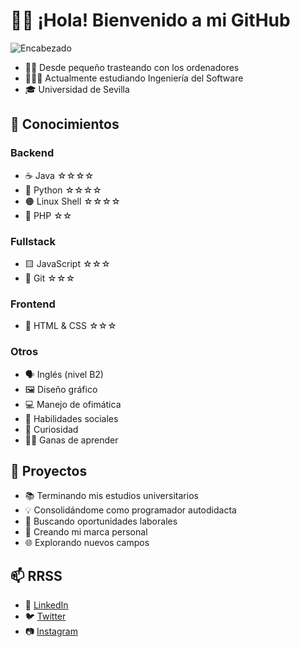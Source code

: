 # 👋🏻 ¡Hola! Bienvenido a mi GitHub
![Encabezado](https://pbs.twimg.com/profile_banners/1380478573341982720/1617968218/600x200)
- 👦🏻 Desde pequeño trasteando con los ordenadores
- 👨🏻‍💻 Actualmente estudiando Ingeniería del Software
- 🎓 Universidad de Sevilla

## 🔧 Conocimientos
### Backend
- ☕ Java ☆☆☆☆
- 🐍 Python ☆☆☆☆
- 🟠 Linux Shell ☆☆☆☆
- 🔵 PHP ☆☆
### Fullstack
- 🟨 JavaScript ☆☆☆
- 🔶 Git ☆☆☆
### Frontend
- 🔰 HTML & CSS ☆☆☆
### Otros
- 🗣 Inglés (nivel B2)
- 🖼️ Diseño gráfico
- 💻 Manejo de ofimática
- 👥 Habilidades sociales
- 🤔 Curiosidad
- 👍🏻 Ganas de aprender

## 🧪 Proyectos
- 📚 Terminando mis estudios universitarios
- 💡 Consolidándome como programador autodidacta
- 🔎 Buscando oportunidades laborales
- 🌱 Creando mi marca personal
- 🌐 Explorando nuevos campos

## 📫 RRSS
- 👔 [LinkedIn](https://linkedin.com/in/joscasvaz)
- 🐦 [Twitter](https://instagram.com/joscasvaz)
- 📷 [Instagram](https://twitter.com/joscasvaz)
